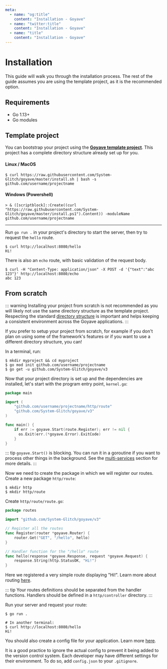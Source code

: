 ```yaml
---
meta:
  - name: "og:title"
    content: "Installation - Goyave"
  - name: "twitter:title"
    content: "Installation - Goyave"
  - name: "title"
    content: "Installation - Goyave"
---
```


# Installation

This guide will walk you through the installation process. The rest of the guide assumes you are using the template project, as it is the recommended option.

## Requirements

- Go 1.13+
- Go modules

## Template project

You can bootstrap your project using the **[Goyave template project](https://github.com/System-Glitch/goyave-template)**. This project has a complete directory structure already set up for you.

#### Linux / MacOS

```
$ curl https://raw.githubusercontent.com/System-Glitch/goyave/master/install.sh | bash -s github.com/username/projectname
```

#### Windows (Powershell)

```
> & ([scriptblock]::Create((curl "https://raw.githubusercontent.com/System-Glitch/goyave/master/install.ps1").Content)) -moduleName github.com/username/projectname
```

---

Run `go run .` in your project's directory to start the server, then try to request the `hello` route.
```
$ curl http://localhost:8080/hello
Hi!
```

There is also an `echo` route, with basic validation of the request body.
```
$ curl -H "Content-Type: application/json" -X POST -d '{"text":"abc 123"}' http://localhost:8080/echo
abc 123
```

## From scratch

::: warning
Installing your project from scratch is not recommended as you will likely not use the same directory structure as the template project. Respecting the standard [directory structure](./architecture-concepts.html#directory-structure) is important and helps keeping a consistent environment across the Goyave applications.
:::

If you prefer to setup your project from scratch, for example if you don't plan on using some of the framework's features or if you want to use a different directory structure, you can!

In a terminal, run:
```
$ mkdir myproject && cd myproject
$ go mod init github.com/username/projectname
$ go get -u github.com/System-Glitch/goyave/v3
```

Now that your project directory is set up and the dependencies are installed, let's start with the program entry point, `kernel.go`:
``` go
package main

import (
    "github.com/username/projectname/http/route"
    "github.com/System-Glitch/goyave/v3"
)

func main() {
    if err := goyave.Start(route.Register); err != nil {
      os.Exit(err.(*goyave.Error).ExitCode)
    }
}
```

::: tip
`goyave.Start()` is blocking. You can run it in a goroutine if you want to process other things in the background. See the [multi-services](./advanced/multi-services.html) section for more details.
:::

Now we need to create the package in which we will register our routes. Create a new package `http/route`:
```
$ mkdir http
$ mkdir http/route
```

Create `http/route/route.go`:
``` go
package routes

import "github.com/System-Glitch/goyave/v3"

// Register all the routes
func Register(router *goyave.Router) {
	router.Get("GET", "/hello", hello)
}

// Handler function for the "/hello" route
func hello(response *goyave.Response, request *goyave.Request) {
	response.String(http.StatusOK, "Hi!")
}
```

Here we registered a very simple route displaying "Hi!". Learn more about routing [here](./basics/routing.html).

::: tip
Your routes definitions should be separated from the handler functions. Handlers should be defined in a `http/controller` directory.
:::

Run your server and request your route:
```
$ go run .

# In another terminal:
$ curl http://localhost:8080/hello
Hi!
```

You should also create a config file for your application. Learn more [here](./configuration.html).

It is a good practice to ignore the actual config to prevent it being added to the version control system. Each developer may have different settings for their environment. To do so, add `config.json` to your `.gitignore`.
